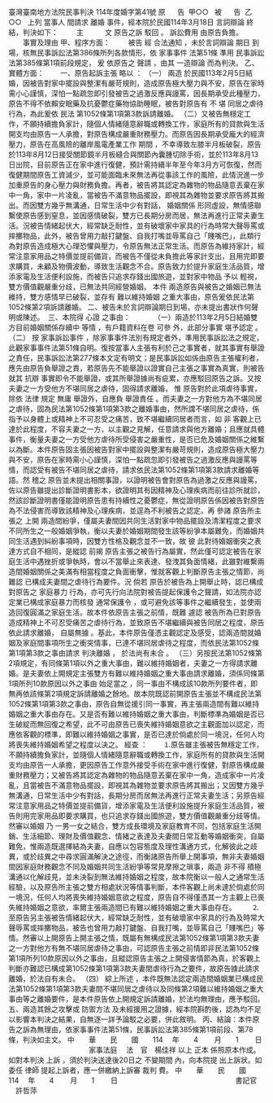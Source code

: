 臺灣臺南地方法院民事判決
114年度婚字第41號
原      告  甲○○  
被      告  乙○○  
上列
當事人
間請求
離婚
事件，經本院於民國114年3月18日
言詞辯論
終結，判決如下：
　　
主　　　文
原告之訴
駁回
。
訴訟費用
由原告負擔。
　　事實及理由
甲、程序方面：
　　
被告
經
合法通知
，未於言詞辯論
期日
到場，核無民事訴訟法第386條所列各款情形，依
家事事件
法第51條
準用
民事訴訟法第385條第1項前段規定，
爰
依原告之
聲請
，由其
一造辯論
而為判決。
乙、實體方面：　　
一、原告起訴主張
略以
：
（一）
兩造
於民國113年2月5日結婚，因被告對家中擺設與整潔有嚴苛規則，造成原告極大壓力與不安，原告在家時需小心謹慎，深怕一點疏忽即引發被告之過激反應與謾罵，因長期承受此種壓力，原告不得不依賴安眠藥及抗憂鬱症藥物協助睡眠，被告對原告有
不
堪
同居之虐待
行為，為此爰依
民法
第1052條第1項第3款訴請離婚。
（二）又被告無穩定工作，不願持續擔負家計，隨個人情緒隨意辭職或轉換工作，家庭所有的貸款與生活開支均由原告一人承擔，對原告構成嚴重財務壓力。而原告因長期承受龐大的經濟壓力，原告在高風險的離岸風電產業工作
期間
，不幸導致左膝半月板破裂，原告於113年8月12日接受關節鏡半月板縫合與關節內囊腫切除手術，並於113年8月13日出院，目前原告正在家中進行復健，預計需持續半年至今年3月方可恢復，然而復健期間原告工資減少，並可能面臨未來無法再從事該工作的風險，此情況進一步加重原告的身心壓力與財務負擔。再者，被告將其認定為雜物的物品隨意丟棄在家中一角，家中一片凌亂，當被告不滿意物品擺設，即視其為雜物並要求原告將其搬出。而因雙方幾乎無溝通，日常生活中少有對話，
婚姻關係
形同虛設，無情感聯繫使原告感到窒息，並因感情破裂，雙方已長期分房而居，無法再進行正常夫妻生活。況被告情緒起伏大，經常缺乏耐性，並有破壞家中家具的行為時常大聲辱罵或摔擲物品，此外，被告曾用力敲打鍵盤、自我打嘴並辱罵自己「賤嘴巴」，此類行為對原告造成極大心理恐懼與壓力，令原告無法正常生活。而原告為維持家計，經常注意家用品之特價並提前備貨，而被告不僅從未負擔此等家計支出，且用完即要求購買，未顧及物價波動，導致生活觀念不合。原告致力於提升家庭生活品質，增添家電及生活便利設施，而被告只追求存錢出國旅遊，並對家中物品
予以
輕視，雙方價值觀嚴重分歧，已無法共同經營婚姻。
本件
兩造原告與被告之婚姻已無法維持，雙方感情早已破裂，並存有
難以維持婚姻
之重大事由，原告爰依民法第1052條第2項訴請離婚。
二、被告未於言詞辯論期日到場，亦未提出書狀作何聲明或陳述。 
三、本院得
心證
之事由：　　　
（一）兩造於113年2月5日結婚雙方目前婚姻關係存續中
等情
，有戶籍資料在卷
可參
外，此部分事實
堪予認定
。
（二）
按
家事訴訟事件
，除家事事件法別有規定者外，準用民事訴訟法之規定，此觀家事事件法第51條自明。復按當事人主張有利於己之事實者，就其事實有舉證之責任，民事訴訟法第277條本文定有明文；是民事訴訟如係由原告主張權利者，應先由原告負舉證之責，若原告先不能舉證以證實自己主張之事實為真實，則被告就其
抗辯
事實即令不能舉證，或其所舉證據尚有疵累，亦應駁回原告之訴。又按夫妻之一方受他方不堪同居之虐待，固得請求離婚，
惟
原告對於此項虐待事實，除依
法律
規定
無庸
舉證外，自應負
舉證責任
。而夫妻之一方對他方為不堪同居之虐待，固為民法第1052條第1項第3款之離婚事由，然所謂不堪同居之虐待，係指予以身體上或精神上不可忍受之痛苦，致不堪繼續同居者而言，如
非
客觀上已達於此程度，不容夫妻之一方，以主觀之見解，任意請求與他方離婚；且應就具體事件，衡量夫妻之一方受他方虐待所受侵害之嚴重性，是否已危及婚姻關係之維繫以為斷。本件原告固主張因被告對家中擺設與整潔有嚴苛規則，造成原告極大壓力與不安，原告在家時需小心謹慎，深怕一點疏忽即引發被告之過激反應與謾罵等情，而認受有被告不堪同居之虐待，請求依民法第1052條第1項第3款請求離婚等語。然
稽之
原告並未提出相關事證，以證明被告會對原告為過激之反應與謾罵，佐以原告雖提出診斷證明書影本，欲證明其有因精神及心理疾病而前往診所就診，然該診斷證明書僅能證明原告患有持續性之憂鬱症，無從證明原告係因被告對原告為不法侵害而導致該精神及心理疾病，並逕為不利被告之認定。再
參諸
原告所主張之
上開
兩造間紛爭，僅屬夫妻間因共同生活對家中物品擺設及清潔程度之要求不同所生之一般婚姻爭執，衡以夫妻於婚姻期間發生該等紛爭本屬難免，而婚姻共同生活遇到糾紛事項時，因雙方性格及觀念並不一致，故
彼
此對待婚姻衝突之表達方式自不相同，是縱認
前揭
原告主張之被告行為屬實，然此僅可認定被告在家庭生活中遇挫折或爭執時，會以不當舉止來表達、發洩其負面情緒，此雖對維繫兩造間婚姻關係之美滿有相當程度之負面衝擊，惟就客觀上判斷原告主張之情節，尚
難認
已構成夫妻間之虐待行為要件。況
倘若
原告於被告為上開舉止時，認已構成對原告之
家庭暴力
行為，亦可先行向法院對被告提起保護令之聲請，如法院亦認定業已構成家庭暴力而核發
通常保護令
，或可避免該等事件之繼續發生，並使兩造回復圓滿之家庭生活。故本件依原告主張之前情，既難
遽認
被告所為已對原告造成精神上不可忍受痛苦之虐待行為，並致原告不堪繼續與被告同居之程度，原告依此請求離婚，
自屬無據
。基此，本件原告僅憑主觀認定及感受，認兩造間就婚姻及家庭間事項所生之衝突情事，已達不堪同居虐待之程度，而依民法第1052條第1項第3款之事由請求
判決離婚
，
於法尚有未合
。
（三）另按民法第1052條第2項規定，有同條第1項以外之重大事由，難以維持婚姻者，夫妻之一方得請求離婚。是夫妻依上開規定主張雙方有難以維持婚姻之重大事由請求離婚，須係同條第1項所列10款原因以外之事由
始足當之
，同一事由不構成該10款所列要件者，即無再依該條第2項規定訴請離婚之餘地。故本院既認前開原告主張並不構成民法第1052條第1項第3款之事由，原告自無從援引同一事實，再主張兩造間有難以維持婚姻之重大事由存在。又是否有難以維持婚姻之重大事由，判斷標準為婚姻是否已生破綻而無回復之希望，此不可由原告已喪失維持婚姻意欲之主觀面加以認定，而應依客觀的標準，即難以維持婚姻之事實，是否已達於倘處於同一境況，任何人均將喪失維持婚姻希望之程度以決之。
經查
：
　　⒈原告雖主張被告無穩定工作，不願持續擔負家計，並隨個人情緒隨意辭職或轉換工作，家庭所有的貸款與生活開支均由原告一人承擔，更因原告工作意外接受手術在家中進行復健，對原告構成嚴重財務壓力；又被告將其認定為雜物的物品隨意丟棄在家中一角，造成家中一片凌亂，且當被告不滿意物品擺設，即視其為雜物並要求原告將其搬出；又因雙方幾乎無溝通，日常生活中少有對話，長期分房而居無法再進行正常夫妻生活；另原告經常注意家用品之特價並提前備貨，增添家電及生活便利設施提升家庭生活品質，被告則用完家用品即要求購買，也只追求存錢出國旅遊，雙方價值觀嚴重分歧等情。然審以婚姻
乃
一男一女之結合，雙方成長環境及家庭教育不同，包括家庭生活開銷、生活細節、理財及價值觀念、情緒之表達及夫妻間日常互動等婚姻衝突，自屬難免，惟兩造既選擇結為夫妻，自應以包容態度及理性溝通方式，化解彼此之歧異，或於歧異之中尋求圓滿解決之途徑，而衡諸原告所舉上開事項，無非夫妻婚姻間因家庭財務觀念不同及婚姻共同生活紛爭等常見摩擦之瑣事，兩造
非不得
積極溝通以化解歧見，並未決裂到無法維持婚姻之程度，故本院衡以一般人之通常生活經驗，以及原告所主張之雙方相處狀況等情事判斷，本件客觀上尚未達於倘處於同一境況，任何人均將喪失維持婚姻意欲之程度，原告自不得僅憑其一方主觀上已喪失維持婚姻之意欲，率爾主張兩造間已有難以維持婚姻之重大事由存在。
　　⒉至原告另主張被告情緒起伏大，經常缺乏耐性，並有破壞家中家具的行為及時常大聲辱罵或摔擲物品，被告也曾用力敲打鍵盤、自我打嘴，並辱罵自己「賤嘴巴」等情。然審以上開原告上開主張之情，既屬有無構成民法第1052條第1項第3款夫妻之一方對他方有無不堪同居虐待之事由，可認原告主張之前情即非民法第1052條第1項所列10款原因以外之事由，且縱認原告主張之上開侵害情節為真，於客觀上判斷亦難認已構成第1052條第1項第3款夫妻間虐待行為之要件，故原告據此請求離婚，於法自有未合。
（四）
綜上所述
，本件既無法認定兩造間婚姻業已構成民法第1052條第1項第3款夫妻間不堪同居之虐待以及同條第2項難以維持婚姻之重大事由等之離婚要件，是本件原告依上開規定訴請離婚，於法均無理由，應予駁回。
五、兩造其餘之攻擊或
防禦方法
及未經援用之證據，經本院斟酌後，認為均不足以影響本判決之結果，自無逐一詳予論駁之必要，併此敘明。
丙、結論：本件原告之訴為無理由，依家事事件法第51條，民事訴訟法第385條第1項前段、第78條，判決如主文。
中　　華　　民　　國　　114 　年　　4 　　月　　1 　　日
　　　　　　　　　　　
家事法庭
　法　官　楊佳祥
以上
正本
係照原本作成。
如對本判決
上訴
，須於判決送達後20日之
不變期間
內，向本院提
出上訴狀。如委任
律師
提起上訴者，應一併繳納上訴審
裁判
費。
中　　華　　民　　國　　114 　年　　4 　　月　　1 　　日
　　　　　　　　　　　　　　　　
書記官
　許哲萍